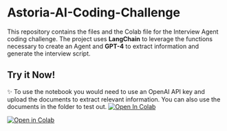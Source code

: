 # Astoria-AI-Coding-Challenge
This repository contains the files and the Colab file for the Interview Agent coding challenge. The project uses **LangChain** to leverage the functions necessary to create an Agent and **GPT-4** to extract
information and generate the interview script.

## Try it Now!

✨ To use the notebook you would need to use an OpenAI API key and upload the documents to extract relevant information. You can also use the documents in the folder to test out.
[![Open In Colab](https://colab.research.google.com/assets/colab-badge.svg)](https://drive.google.com/file/d/1ITwiU_6shSup-Xu6QLrNGDMsLYWDDpRp/view?usp=sharing)

[![Open in Colab](https://colab.research.google.com/assets/colab-badge.svg)](https://drive.google.com/file/d/1ITwiU_6shSup-Xu6QLrNGDMsLYWDDpRp/view?usp=sharing)

